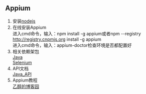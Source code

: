 ## Appium  
1. 安装[nodejs](http://www.nodejs.org/download/ "Node.js")  
2. 在线安装Appium    
进入cmd命令，输入：npm install -g appium或者npm --registry http://registry.cnpmjs.org install -g appium  
进入cmd命令，输入：appium-doctor检查环境是否都配置好
3. 相关依赖架包   
[Java](http://appium.io/downloads.html "Appium Client Libraries")  
[Selenium](http://docs.seleniumhq.org/download/ "Selenium")  
4. API文档  
[Java_API](http://appium.github.io/java-client/ "Appium_API")
5. Appium教程   
[乙醇的博客园](http://www.cnblogs.com/nbkhic/tag/appium/ "参考资料")

